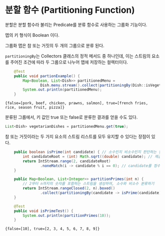 # 분할 함수 (Partitioning Function)

분할은 분할 함수라 불리는 Predicate를 분류 함수로 사용하는 그룹화 기능이다.

맵의 키 형식이 Boolean 이다.

그룹화 맵은 참 또는 거짓의 두 개의 그룹으로 분류 된다.

`partitioningBy`는 Collectors 클래스의 정적 메서드 중 하나인데, 이는 스트림의 요소를 주어진 조건에 따라 두 그룹으로 나누어 맵에 저장하는 컬렉터이다.

```java
    @Test
    public void partionExample() {
        Map<Boolean, List<Dish>> partitionedMenu =
                Dish.menu.stream().collect(partitioningBy(Dish::isVegetarian));
        System.out.println(partitionedMenu);
    }
```
```
{false=[pork, beef, chicken, prawns, salmon], true=[french fries, rice, season fruit, pizza]}
```

분류된 그룹에서, 키 값인 true 또는 false로 분류한 결과를 얻을 수도 있다.

```java
List<Dish> vegetarianDishes = partitionedMenu.get(true);
```

참 또는 거짓이라는 두 가지 요소의 스트림 리스트를 모두 유지할 수 있다는 장점이 있다.

```java
    public boolean isPrime(int candidate) { // 소수인지 비소수인지 판단하는 함수
        int candidateRoot = (int) Math.sqrt((double) candidate); // 제곱근 이하의 수로 효율적으로 찾기
        return IntStream.range(2, candidateRoot)
                .noneMatch(i -> candidate % i == 0); // candidate를 정수로 나눌 수 없으면 참을 반환
    }

    public Map<Boolean, List<Integer>> partitionPrimes(int n) {
        // 2부터 n까지의 숫자를 포함하는 스트림을 생성하여, 소수와 비소수 분류하기
        return IntStream.rangeClosed(2, n).boxed()
                .collect(partitioningBy(candidate -> isPrime(candidate)));
    }

    @Test
    public void isPrimeTest() {
        System.out.println(partitionPrimes(10));
    }
```
```
{false=[10], true=[2, 3, 4, 5, 6, 7, 8, 9]}
```

